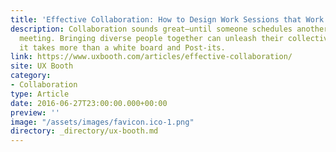 ```yaml
---
title: 'Effective Collaboration: How to Design Work Sessions that Work'
description: Collaboration sounds great—until someone schedules another aimless “brainstorming”
  meeting. Bringing diverse people together can unleash their collective powers, but
  it takes more than a white board and Post-its.
link: https://www.uxbooth.com/articles/effective-collaboration/
site: UX Booth
category:
- Collaboration
type: Article
date: 2016-06-27T23:00:00.000+00:00
preview: ''
image: "/assets/images/favicon.ico-1.png"
directory: _directory/ux-booth.md
---
```

